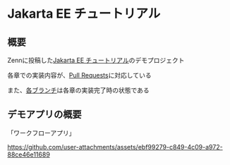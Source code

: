 # Jakarta EE チュートリアル

## 概要
Zennに投稿した[Jakarta EE チュートリアル](https://zenn.dev/atsushi_ni/books/fc0704403f28db)のデモプロジェクト

各章での実装内容が、[Pull Requests](https://github.com/AtsushiNi/jakarta-ee-tutorial/pulls?q=is%3Apr+is%3Aclosed)に対応している

また、[各ブランチ](https://github.com/AtsushiNi/jakarta-ee-tutorial/branches/all)は各章の実装完了時の状態である

## デモアプリの概要

「ワークフローアプリ」

https://github.com/user-attachments/assets/ebf99279-c849-4c09-a972-88ce46e11689
